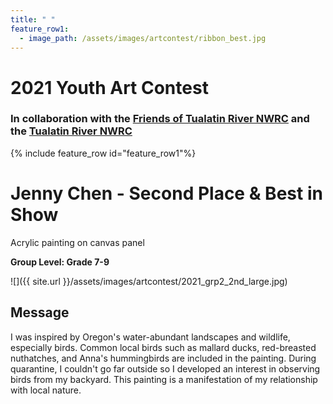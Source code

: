 ```yaml
---
title: " "
feature_row1:
  - image_path: /assets/images/artcontest/ribbon_best.jpg
---
```


# 2021 Youth Art Contest

### In collaboration with the [Friends of Tualatin River NWRC](https://fotr.wildapricot.org/) and the [Tualatin River NWRC](https://www.fws.gov/refuge/Tualatin_River/)

{% include feature_row id="feature_row1"%}

# Jenny Chen - Second Place & Best in Show  
Acrylic painting on canvas panel  

**Group Level: Grade 7-9**  

![]({{ site.url }}/assets/images/artcontest/2021_grp2_2nd_large.jpg)

## Message

I was inspired by Oregon's water-abundant landscapes and wildlife, especially birds. Common local birds such as mallard ducks, red-breasted nuthatches, and Anna's hummingbirds are included in the painting. During quarantine, I couldn't go far outside so I developed an interest in observing birds from my backyard. This painting is a manifestation of my relationship with local nature.
